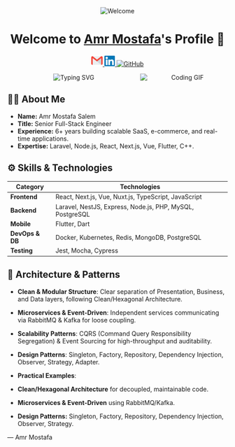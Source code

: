 <div align="center">
  <img src="https://raw.githubusercontent.com/ShahriarShafin/ShahriarShafin/main/Assets/handshake.gif" width="80px" alt="Welcome"/>
  <h1>
    Welcome to <a href="https://github.com/amrsalim">Amr Mostafa</a>'s Profile 👋
  </h1>
</div>

<div align="center">
  <a href="mailto:amrsalim2015@gmail.com">
    <img alt="Email" width="26px" src="https://github.com/SatYu26/SatYu26/blob/master/Assets/Gmail.svg" />
  </a>
  <a href="https://www.linkedin.com/in/amrsalem2021" target="_blank">
    <img alt="LinkedIn" width="24px" src="https://github.com/SatYu26/SatYu26/blob/master/Assets/Linkedin.svg" />
  </a>
  <a href="https://github.com/amrsalim" target="_blank">
    <img alt="GitHub" width="26px" src="https://upload.wikimedia.org/wikipedia/commons/thumb/a/ae/Github-desktop-logo-symbol.svg/1024px-Github-desktop-logo-symbol.svg.png" />
  </a>
</div>

<p align="center">
  <img src="https://readme-typing-svg.herokuapp.com?font=cairo&color=%236C33F7&size=22&center=true&vCenter=true&lines=Welcome+to+my+GitHub+profile+%F0%9F%91%8B;I+am+Amr+Mostafa+%F0%9F%91%8B;Full-Stack+Web+&+Mobile+Developer" alt="Typing SVG" />
  <img align="right" src="https://media.giphy.com/media/M9gbBd9nbDrOTu1Mqx/giphy.gif" alt="Coding GIF" width="200" />
</p>

## 👨‍💻 About Me

* **Name:** Amr Mostafa Salem
* **Title:** Senior Full-Stack Engineer
* **Experience:** 6+ years building scalable SaaS, e-commerce, and real-time applications.
* **Expertise:** Laravel, Node.js, React, Next.js, Vue, Flutter, C++.

## ⚙️ Skills & Technologies

| Category        | Technologies                                              |
| --------------- | --------------------------------------------------------- |
| **Frontend**    | React, Next.js, Vue, Nuxt.js, TypeScript, JavaScript      |
| **Backend**     | Laravel, NestJS, Express, Node.js, PHP, MySQL, PostgreSQL |
| **Mobile**      | Flutter, Dart                                             |
| **DevOps & DB** | Docker, Kubernetes, Redis, MongoDB, PostgreSQL            |
| **Testing**     | Jest, Mocha, Cypress                                      |

## 📐 Architecture & Patterns

* **Clean & Modular Structure**: Clear separation of Presentation, Business, and Data layers, following Clean/Hexagonal Architecture.

* **Microservices & Event-Driven**: Independent services communicating via RabbitMQ & Kafka for loose coupling.

* **Scalability Patterns**: CQRS (Command Query Responsibility Segregation) & Event Sourcing for high-throughput and auditability.

* **Design Patterns**: Singleton, Factory, Repository, Dependency Injection, Observer, Strategy, Adapter.

* **Practical Examples**:

* **Clean/Hexagonal Architecture** for decoupled, maintainable code.

* **Microservices & Event-Driven** using RabbitMQ/Kafka.

* **Design Patterns:** Singleton, Factory, Repository, Dependency Injection, Observer, Strategy.




— Amr Mostafa
